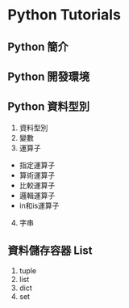 # Python Tutorials

## Python 簡介
## Python 開發環境

## Python 資料型別
1. 資料型別
2. 變數
3. 運算子
  - 指定運算子
  - 算術運算子
  - 比較運算子
  - 邏輯運算子
  - in和is運算子
4. 字串

## 資料儲存容器 List
1. tuple
2. list
3. dict
4. set
